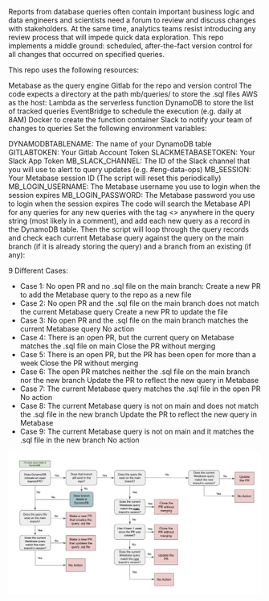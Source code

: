 Reports from database queries often contain important business logic and data engineers and scientists need a forum to review and discuss changes with stakeholders. At the same time, analytics teams resist introducing any review process that will impede quick data exploration. This repo implements a middle ground: scheduled, after-the-fact version control for all changes that occurred on specified queries.

This repo uses the following resources:

Metabase as the query engine
Gitlab for the repo and version control
The code expects a directory at the path mb/queries/ to store the .sql files
AWS as the host:
Lambda as the serverless function
DynamoDB to store the list of tracked queries
EventBridge to schedule the execution (e.g. daily at 8AM)
Docker to create the function container
Slack to notify your team of changes to queries
Set the following environment variables:

DYNAMODBTABLENAME: The name of your DynamoDB table
GITLABTOKEN: Your Gitlab Account Token
SLACKMETABASETOKEN: Your Slack App Token
MB_SLACK_CHANNEL: The ID of the Slack channel that you will use to alert to query updates (e.g. #eng-data-ops)
MB_SESSION: Your Metabase session ID (The script will reset this periodically)
MB_LOGIN_USERNAME: The Metabase username you use to login when the session expires
MB_LOGIN_PASSWORD: The Metabase password you use to login when the session expires
The code will search the Metabase API for any queries for any new queries with the tag <<VERSION CONTROL>> anywhere in the query string (most likely in a comment), and add each new query as a record in the DynamoDB table. Then the script will loop through the query records and check each current Metabase query against the query on the main branch (if it is already storing the query) and a branch from an existing (if any):

9 Different Cases:

- Case 1: No open PR and no .sql file on the main branch:
Create a new PR to add the Metabase query to the repo as a new file
- Case 2: No open PR and the .sql file on the main branch does not match the current Metabase query
Create a new PR to update the file
- Case 3: No open PR and the .sql file on the main branch matches the current Metabase query
No action
- Case 4: There is an open PR, but the current query on Metabase matches the .sql file on main
Close the PR without merging
- Case 5: There is an open PR, but the PR has been open for more than a week
Close the PR without merging
- Case 6: The open PR matches neither the .sql file on the main branch nor the new branch
Update the PR to reflect the new query in Metabase
- Case 7: The current Metabase query matches the .sql file in the open PR
No action
- Case 8: The current Metabase query is not on main and does not match the .sql file in the new branch
Update the PR to reflect the new query in Metabase
- Case 9: The current Metabase query is not on main and it matches the .sql file in the new branch
No action

![alt text](logic_flowchart.png)
